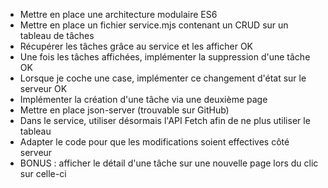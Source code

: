 - Mettre en place une architecture modulaire ES6
- Mettre en place un fichier service.mjs contenant un CRUD sur un tableau de tâches
- Récupérer les tâches grâce au service et les afficher OK
- Une fois les tâches affichées, implémenter la suppression d'une tâche OK
- Lorsque je coche une case, implémenter ce changement d'état sur le serveur OK
- Implémenter la création d'une tâche via une deuxième page
- Mettre en place json-server (trouvable sur GitHub)
- Dans le service, utiliser désormais l'API Fetch afin de ne plus utiliser le tableau
- Adapter le code pour que les modifications soient effectives côté serveur
- BONUS : afficher le détail d'une tâche sur une nouvelle page lors du clic sur celle-ci